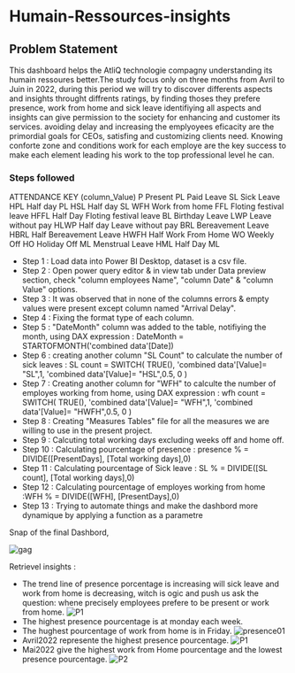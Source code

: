 # Humain-Ressources-insights

## Problem Statement

This dashboard helps the AtliQ technologie compagny understanding its humain ressoures better.The study focus only on three months from Avril to Juin in 2022, during this period we will try to discover differents aspects and insights throught diffrents ratings, by finding thoses they prefere presence, work from home and sick leave identifiying all aspects and insights can give permission to the society for enhancing and customer its services.
avoiding delay and increasing the emplyoyees eficacity are the primordial goals for CEOs, satisfing and customizing clients need. 
Knowing conforte zone and conditions work for each employe are the key success to make each element leading his work to the top professional level he can.


### Steps followed 
ATTENDANCE KEY	(column_Value)
P	Present 
PL	Paid Leave 
SL	Sick Leave 
HPL	Half day PL 
HSL	Half day SL
WFH	Work from home 
FFL	Floting festival leave 
HFFL	Half Day Floting festival leave 
BL 	Birthday Leave 
LWP	Leave without pay
HLWP	Half day Leave without pay
BRL 	Bereavement Leave
HBRL 	Half Bereavement Leave
HWFH	Half Work From Home
WO	Weekly Off
HO	Holiday Off
ML	Menstrual Leave
HML	Half Day ML


- Step 1 : Load data into Power BI Desktop, dataset is a csv file.
- Step 2 : Open power query editor & in view tab under Data preview section, check "column employees Name", "column Date" & "column Value" options.
- Step 3 : It was observed that in none of the columns errors & empty values were present except column named "Arrival Delay".
- Step 4 : Fixing the format type of each column.
- Step 5 : "DateMonth" column was added to the table, notifiying the month, using DAX expression : DateMonth = STARTOFMONTH('combined data'[Date])
- Step 6 : creating another column "SL Count" to calculate the number of sick leaves :
SL count = SWITCH( TRUE(), 
'combined data'[Value]= "SL",1,
'combined data'[Value]= "HSL",0.5,
0
)
- Step 7 : Creating another column for "WFH" to calculte the number of employes working from home, using DAX expression :
wfh count = SWITCH( TRUE(), 
'combined data'[Value]= "WFH",1,
'combined data'[Value]= "HWFH",0.5,
0
)
- Step 8 : Creating "Measures Tables" file for all the measures we are willing to use in the present project.
- Step 9 : Calcuting total working days excluding weeks off and home off.
- Step 10 : Calculating pourcentage of presence : presence % = DIVIDE([PresentDays], [Total working days],0)
- Step 11 : Calculating pourcentage of Sick leave : SL % = DIVIDE([SL count], [Total working days],0)
- Step 12 : Calculating pourcentage of employes working from home :WFH % = DIVIDE([WFH], [PresentDays],0)
- Step 13 : Trying to automate things and make the dashbord more dynamique by applying a function as a parametre


        
Snap of the final Dashbord,

![gag](https://github.com/yassinechouikh/Humain-Ressources-insights/assets/147276905/b49acf56-4c03-4165-b7e0-c3519a045f86)

        
Retrievel insights :

- The trend line of presence porcentage is increasing will sick leave and work from home is decreasing, witch is ogic and push us ask the question: whene precisely employees prefere to be present or work from home.
![P1](https://github.com/yassinechouikh/Humain-Ressources-insights/assets/147276905/7ceedca5-baf1-40ec-ad03-6b5b21330593)
- The highest presence pourcentage is at monday each week.
- The hughest pourcentage of work from home is in Friday.
![presence01](https://github.com/yassinechouikh/Humain-Ressources-insights/assets/147276905/90a8f297-81c8-42b4-945c-a30cc30ad76a)
- Avril2022 represente the highest presence pourcentage.
![P1](https://github.com/yassinechouikh/Humain-Ressources-insights/assets/147276905/5164004b-be4e-4729-b869-8b899ad63eee)
- Mai2022 give the highest work from Home pourcentage and the lowest presence pourcentage.
![P2](https://github.com/yassinechouikh/Humain-Ressources-insights/assets/147276905/0174a984-b55a-4d7d-94ac-5cf1796dc951)








